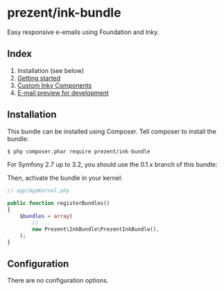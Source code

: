 prezent/ink-bundle
==================

Easy responsive e-emails using Foundation and Inky.

Index
-----

1. Installation (see below)
2. [Getting started](getting-started.md)
3. [Custom Inky Components](inky-components.md)
4. [E-mail preview for development](preview.md)


Installation
------------

This bundle can be installed using Composer. Tell composer to install the bundle:

```bash
$ php composer.phar require prezent/ink-bundle
```

For Symfony 2.7 up to 3.2, you should use the 0.1.x branch of this bundle:

Then, activate the bundle in your kernel:

```php
// app/AppKernel.php

public function registerBundles()
{
    $bundles = array(
        // ...
        new Prezent\InkBundle\PrezentInkBundle(),
    );
}
```


Configuration
-------------

There are no configuration options.
